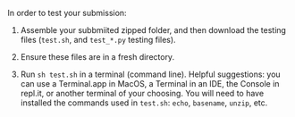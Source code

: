 In order to test your submission:

1. Assemble your subbmiited zipped folder, and then download the testing files (`test.sh`,  and `test_*.py` testing files).

2. Ensure these files are in a fresh directory.

3. Run `sh test.sh` in a terminal (command line). Helpful suggestions: you can use a Terminal.app in MacOS, a Terminal in an IDE, the Console in repl.it, or another terminal of your choosing. You will need to have installed the commands used in `test.sh`: `echo`, `basename`, `unzip`, etc.
